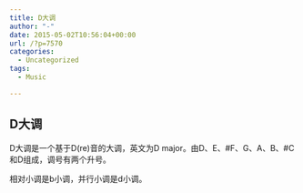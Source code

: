 ```yaml
---
title: D大调
author: "-"
date: 2015-05-02T10:56:04+00:00
url: /?p=7570
categories:
  - Uncategorized
tags:
  - Music

---
```

## D大调

  D大调是一个基于D(re)音的大调，英文为D major。由D、E、#F、G、A、B、#C和D组成，调号有两个升号。


  相对小调是b小调，并行小调是d小调。
